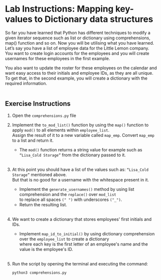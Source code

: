 # Lab Instructions: Mapping key-values to Dictionary data structures 

So far you have learned that Python has different techniques to modify a given iterator sequence such as list or dictionary using comprehensions,  
map() function and so on. Now you will be utilising what you have learned. Let’s say you have a list of employee data for the Little Lemon company.  
You want to create login accounts for the employees and you will create usernames for these employees in the first example. 

You also want to update the roster for these employees on the calendar and want easy access to their initials and employee IDs, as they are all unique.  
To get that, in the second example, you will create a dictionary with the required information. 
<br><br>


## Exercise Instructions

1. Open the `comprehensions.py` file

2. Implement the `to_mod_list()` function by using the `map()` function to apply `mod()`
   to all elements within `employee_list`.  
    Assign the result of it to a new variable called `map_emp`. Convert `map_emp` to a list and return it. 
   - The `mod()` function returns a string value for example such as `“Lisa_Cold Storage”` from the dictionary passed to it. <br><br>

3. At this point you should have a list of the values such as: `“Lisa_Cold Storage”` mentioned above.  
But that is no good for a username with the whitespace present in it.  
    - Implement the `generate_usernames()` method by using list comprehension and the `replace()` over `mod_list`  
  to replace all spaces `(" ")` with underscores `("_")`. 
    - Return the resulting list. <br><br>

4. We want to create a dictionary that stores employees' first initials and IDs. 
    - Implement `map_id_to_initial()` by using dictionary 
comprehension over the `employee_list` to create a dictionary   
where each key is the 
first letter of an employee's name and the value is the employee's ID.<br><br>

5. Run the script by opening the terminal and executing the command:
    ```
    python3 comprehensions.py
    ```

<br>
